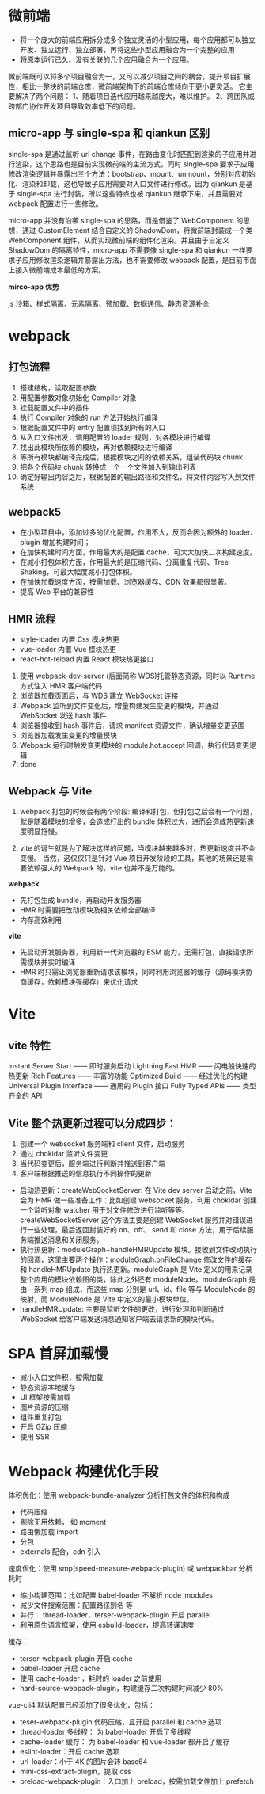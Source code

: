 # 微前端

- 将一个庞大的前端应用拆分成多个独立灵活的小型应用，每个应用都可以独立开发、独立运行、独立部署，再将这些小型应用融合为一个完整的应用
- 将原本运行已久、没有关联的几个应用融合为一个应用。

微前端既可以将多个项目融合为一，又可以减少项目之间的耦合，提升项目扩展性，相比一整块的前端仓库，微前端架构下的前端仓库倾向于更小更灵活。
它主要解决了两个问题：
1、随着项目迭代应用越来越庞大，难以维护。
2、跨团队或跨部门协作开发项目导致效率低下的问题。

## micro-app 与 single-spa 和 qiankun 区别

single-spa 是通过监听 url change 事件，在路由变化时匹配到渲染的子应用并进行渲染，这个思路也是目前实现微前端的主流方式。同时 single-spa 要求子应用修改渲染逻辑并暴露出三个方法：bootstrap、mount、unmount，分别对应初始化、渲染和卸载，这也导致子应用需要对入口文件进行修改。因为 qiankun 是基于 single-spa 进行封装，所以这些特点也被 qiankun 继承下来，并且需要对 webpack 配置进行一些修改。

micro-app 并没有沿袭 single-spa 的思路，而是借鉴了 WebComponent 的思想，通过 CustomElement 结合自定义的 ShadowDom，将微前端封装成一个类 WebComponent 组件，从而实现微前端的组件化渲染。并且由于自定义 ShadowDom 的隔离特性，micro-app 不需要像 single-spa 和 qiankun 一样要求子应用修改渲染逻辑并暴露出方法，也不需要修改 webpack 配置，是目前市面上接入微前端成本最低的方案。

**mirco-app 优势**

js 沙箱、样式隔离、元素隔离、预加载、数据通信、静态资源补全

# webpack

## 打包流程

1. 搭建结构，读取配置参数
2. 用配置参数对象初始化 Compiler 对象
3. 挂载配置文件中的插件
4. 执行 Compiler 对象的 run 方法开始执行编译
5. 根据配置文件中的 entry 配置项找到所有的入口
6. 从入口文件出发，调用配置的 loader 规则，对各模块进行编译
7. 找出此模块所依赖的模块，再对依赖模块进行编译
8. 等所有模块都编译完成后，根据模块之间的依赖关系，组装代码块 chunk
9. 把各个代码块 chunk 转换成一个一个文件加入到输出列表
10. 确定好输出内容之后，根据配置的输出路径和文件名，将文件内容写入到文件系统

## webpack5

- 在小型项目中，添加过多的优化配置，作用不大，反而会因为额外的 loader、plugin 增加构建时间；
- 在加快构建时间方面，作用最大的是配置 cache，可大大加快二次构建速度。
- 在减小打包体积方面，作用最大的是压缩代码、分离重复代码、Tree Shaking，可最大幅度减小打包体积。
- 在加快加载速度方面，按需加载、浏览器缓存、CDN 效果都很显著。
- 提高 Web 平台的兼容性

## HMR 流程

- style-loader 内置 Css 模块热更
- vue-loader 内置 Vue 模块热更
- react-hot-reload 内置 React 模块热更接口

1. 使用 webpack-dev-server (后面简称 WDS)托管静态资源，同时以 Runtime 方式注入 HMR 客户端代码
2. 浏览器加载页面后，与 WDS 建立 WebSocket 连接
3. Webpack 监听到文件变化后，增量构建发生变更的模块，并通过 WebSocket 发送 hash 事件
4. 浏览器接收到 hash 事件后，请求 manifest 资源文件，确认增量变更范围
5. 浏览器加载发生变更的增量模块
6. Webpack 运行时触发变更模块的 module.hot.accept 回调，执行代码变更逻辑
7. done

## Webpack 与 Vite

1. webpack 打包的时候会有两个阶段: 编译和打包，但打包之后会有一个问题，就是随着模块的增多，会造成打出的 bundle 体积过大，进而会造成热更新速度明显拖慢。

2. vite 的诞生就是为了解决这样的问题，当模块越来越多时，热更新速度并不会变慢。 当然，这仅仅只是针对 Vue 项目开发阶段的工具，其他的场景还是需要依赖强大的 Webpack 的。vite 也并不是万能的。

**webpack**

- 先打包生成 bundle，再启动开发服务器
- HMR 时需要把改动模块及相关依赖全部编译
- 内存高效利用

**vite**

- 先启动开发服务器，利用新一代浏览器的 ESM 能力，无需打包，直接请求所需模块并实时编译
- HMR 时只需让浏览器重新请求该模块，同时利用浏览器的缓存（源码模块协商缓存，依赖模块强缓存）来优化请求

# Vite

## vite 特性

Instant Server Start —— 即时服务启动
Lightning Fast HMR —— 闪电般快速的热更新
Rich Features —— 丰富的功能
Optimized Build —— 经过优化的构建
Universal Plugin Interface —— 通用的 Plugin 接口
Fully Typed APIs —— 类型齐全的 API

## Vite 整个热更新过程可以分成四步：

1. 创建一个 websocket 服务端和 client 文件，启动服务
2. 通过 chokidar 监听文件变更
3. 当代码变更后，服务端进行判断并推送到客户端
4. 客户端根据推送的信息执行不同操作的更新

- 启动热更新：createWebSocketServer: 在 Vite dev server 启动之前，Vite 会为 HMR 做一些准备工作：比如创建 websocket 服务，利用 chokidar 创建一个监听对象 watcher 用于对文件修改进行监听等等。createWebSocketServer 这个方法主要是创建 WebSocket 服务并对错误进行一些处理，最后返回封装好的 on、off、 send 和 close 方法，用于后续服务端推送消息和关闭服务。
- 执行热更新：moduleGraph+handleHMRUpdate 模块。接收到文件改动执行的回调，这里主要两个操作：moduleGraph.onFileChange 修改文件的缓存和 handleHMRUpdate 执行热更新。moduleGraph 是 Vite 定义的用来记录整个应用的模块依赖图的类，除此之外还有 moduleNode。moduleGraph 是由一系列 map 组成，而这些 map 分别是 url、id、file 等与 ModuleNode 的映射，而 ModuleNode 是 Vite 中定义的最小模块单位。
- handleHMRUpdate: 主要是监听文件的更改，进行处理和判断通过 WebSocket 给客户端发送消息通知客户端去请求新的模块代码。

# SPA 首屏加载慢

- 减小入口文件积，按需加载
- 静态资源本地缓存
- UI 框架按需加载
- 图片资源的压缩
- 组件重复打包
- 开启 GZip 压缩
- 使用 SSR

# Webpack 构建优化手段

体积优化：使用 webpack-bundle-analyzer 分析打包文件的体积和构成

- 代码压缩
- 剔除无用依赖， 如 moment
- 路由懒加载 import
- 分包
- externals 配合，cdn 引入

速度优化：使用 smp(speed-measure-webpack-plugin) 或 webpackbar 分析耗时

- 缩小构建范围：比如配置 babel-loader 不解析 node_modules
- 减少文件搜索范围：配置路径别名 等
- 并行： thread-loader，terser-webpack-plugin 开启 parallel
- 利用原生语言框架，使用 esbuild-loader，提高转译速度

缓存：

- terser-webpack-plugin 开启 cache
- babel-loader 开启 cache
- 使用 cache-loader ，耗时的 loader 之前使用
- hard-source-webpack-plugin，构建缓存二次构建时间减少 80%

vue-cli4 默认配置已经添加了很多优化，包括：

- teser-webpack-plugin 代码压缩，且开启 parallel 和 cache 选项
- thread-loader 多线程： 为 babel-loader 开启了多线程
- cache-loader 缓存： 为 babel-loader 和 vue-loader 都开启了缓存
- eslint-loader：开启 cache 选项
- url-loader：小于 4K 的图片会转 base64
- mini-css-extract-plugin，提取 css
- preload-webpack-plugin：入口加上 preload，按需加载文件加上 prefetch
